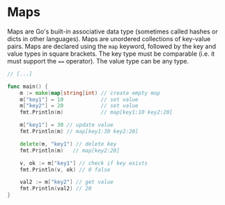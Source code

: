 # Maps

Maps are Go's built-in associative data type (sometimes called hashes or dicts in other languages). Maps are unordered collections of key-value pairs. Maps are declared using the `map` keyword, followed by the key and value types in square brackets. The key type must be comparable (i.e. it must support the `==` operator). The value type can be any type.

```go
// [...]

func main() {
	m := make(map[string]int) // create empty map
	m["key1"] = 10            // set value
	m["key2"] = 20            // set value
	fmt.Println(m)            // map[key1:10 key2:20]

	m["key1"] = 30 // update value
	fmt.Println(m) // map[key1:30 key2:20]

	delete(m, "key1") // delete key
	fmt.Println(m)   // map[key2:20]

	v, ok := m["key1"] // check if key exists
	fmt.Println(v, ok) // 0 false

	val2 := m["key2"] // get value
	fmt.Println(val2) // 20
}
```

